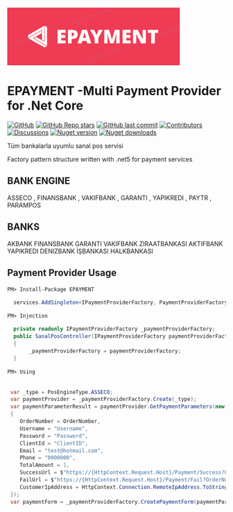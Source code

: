 
![alt text](https://github.com/enisgurkann/EPAYMENT/blob/master/Epayment.PNG?raw=true)

# EPAYMENT -Multi Payment Provider for .Net Core

[![GitHub](https://img.shields.io/github/license/enisgurkann/EPAYMENT?color=594ae2&logo=github&style=flat-square)](https://github.com/enisgurkann/EPAYMENT/blob/master/LICENSE)
[![GitHub Repo stars](https://img.shields.io/github/stars/enisgurkann/EPAYMENT?color=594ae2&style=flat-square&logo=github)](https://github.com/enisgurkann/EPAYMENT/stargazers)
[![GitHub last commit](https://img.shields.io/github/last-commit/enisgurkann/EPAYMENT?color=594ae2&style=flat-square&logo=github)](https://github.com/mudblazor/mudblazor)
[![Contributors](https://img.shields.io/github/contributors/enisgurkann/EPAYMENT?color=594ae2&style=flat-square&logo=github)](https://github.com/enisgurkann/EPAYMENT/graphs/contributors)
[![Discussions](https://img.shields.io/github/discussions/enisgurkann/EPAYMENT?color=594ae2&logo=github&style=flat-square)](https://github.com/enisgurkann/EPAYMENT/discussions)
[![Nuget version](https://img.shields.io/nuget/v/EPAYMENT?color=ff4081&label=nuget%20version&logo=nuget&style=flat-square)](https://www.nuget.org/packages/EPAYMENT/)
[![Nuget downloads](https://img.shields.io/nuget/dt/EPAYMENT?color=ff4081&label=nuget%20downloads&logo=nuget&style=flat-square)](https://www.nuget.org/packages/EPAYMENT/)



Tüm bankalarla uyumlu sanal pos servisi

Factory pattern structure written with .net5 for payment services

 ## BANK ENGINE
 ASSECO , FINANSBANK , VAKIFBANK , GARANTI , YAPIKREDI , PAYTR , PARAMPOS
 
 ## BANKS
 
 AKBANK FINANSBANK GARANTI VAKIFBANK ZIRAATBANKASI AKTIFBANK YAPIKREDI DENIZBANK İŞBANKASI HALKBANKASI 

## Payment Provider Usage

```
PM> Install-Package EPAYMENT
```

```csharp
  services.AddSingleton<IPaymentProviderFactory, PaymentProviderFactory>();
 ```
 
 
```
PM> Injection
```


```csharp
  private readonly IPaymentProviderFactory _paymentProviderFactory;
  public SanalPosController(IPaymentProviderFactory paymentProviderFactory)
  {
       _paymentProviderFactory = paymentProviderFactory;
  }
```

```
PM> Using
```
```csharp
     
 var _type = PosEngineType.ASSECO;
 var paymentProvider = _paymentProviderFactory.Create(_type);
 var paymentParameterResult = paymentProvider.GetPaymentParameters(new PaymentRequest()
 {
 	OrderNumber = OrderNumber,
 	Username = "Username",
 	Password = "Password",
 	ClientId = "ClientID",
 	Email = "test@hotmail.com",
 	Phone = "0000000",
 	TotalAmount = 1,
 	SuccessUrl = $"https://{HttpContext.Request.Host}/Payment/Success?OrderNumber={OrderNumber}",
 	FailUrl = $"https://{HttpContext.Request.Host}/Payment/Fail?OrderNumber={OrderNumber}",
 	CustomerIpAddress = HttpContext.Connection.RemoteIpAddress.ToString()
 });
 var paymentForm = _paymentProviderFactory.CreatePaymentForm(paymentParameterResult.Parameters, _config.GetValue<Uri>("Payment:PosType"));
   
```


 
